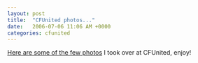 ```yaml
---
layout: post
title:  "CFUnited photos..."
date:   2006-07-06 11:06 AM +0000
categories: cfunited
---
```

<a href="http://www.flickr.com/photos/markdrew/sets/72157594189757222/">Here are some of the few photos</a> I took over at CFUnited, enjoy!